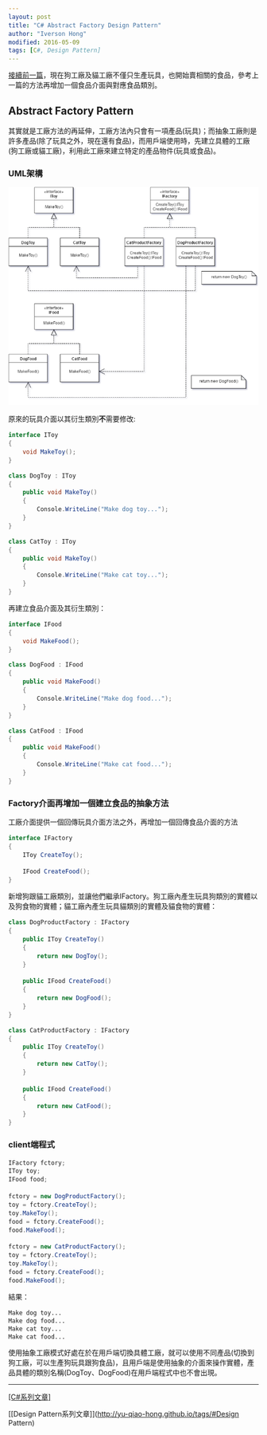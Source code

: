 ```yaml
---
layout: post
title: "C# Abstract Factory Design Pattern"
author: "Iverson Hong"
modified: 2016-05-09
tags: [C#, Design Pattern]
---
```


[接續前一篇](http://iverson127.github.io/CSharp_DesignPattern_FactoryMethod/)，現在狗工廠及貓工廠不僅只生產玩具，也開始賣相關的食品，參考上一篇的方法再增加一個食品介面與對應食品類別。

## Abstract Factory Pattern ##

其實就是工廠方法的再延伸，工廠方法內只會有一項產品(玩具)；而抽象工廠則是許多產品(除了玩具之外，現在還有食品)，而用戶端使用時，先建立具體的工廠(狗工廠或貓工廠)，利用此工廠來建立特定的產品物件(玩具或食品)。

### UML架構 ###

![](..\images\postImage\CSharp_DesignPattern_AbstractFactory\AbstractFactory.png)

原來的玩具介面以其衍生類別**不**需要修改:

~~~csharp
interface IToy
{
    void MakeToy();
}
~~~

~~~csharp
class DogToy : IToy
{
    public void MakeToy()
    {
        Console.WriteLine("Make dog toy...");
    }
}
~~~

~~~csharp
class CatToy : IToy
{
    public void MakeToy()
    {
        Console.WriteLine("Make cat toy...");
    }
}
~~~

再建立食品介面及其衍生類別：

~~~csharp
interface IFood
{
    void MakeFood();
}
~~~

~~~csharp
class DogFood : IFood
{
    public void MakeFood()
    {
        Console.WriteLine("Make dog food...");
    }
}
~~~

~~~csharp
class CatFood : IFood
{
    public void MakeFood()
    {
        Console.WriteLine("Make cat food...");
    }
}
~~~

### Factory介面再增加一個建立食品的抽象方法 ###

工廠介面提供一個回傳玩具介面方法之外，再增加一個回傳食品介面的方法

~~~csharp
interface IFactory
{
    IToy CreateToy();
    
    IFood CreateFood(); 
}
~~~

新增狗跟貓工廠類別，並讓他們繼承IFactory。狗工廠內產生玩具狗類別的實體以及狗食物的實體；貓工廠內產生玩具貓類別的實體及貓食物的實體：

~~~csharp
class DogProductFactory : IFactory
{
    public IToy CreateToy()
    {
        return new DogToy();
    }
    
    public IFood CreateFood()
    {
        return new DogFood();
    }
}
~~~

~~~csharp
class CatProductFactory : IFactory
{
    public IToy CreateToy()
    {
        return new CatToy();
    }
    
    public IFood CreateFood()
    {
        return new CatFood();
    }
}
~~~

### client端程式 ###

~~~csharp
IFactory fctory;
IToy toy;
IFood food;

fctory = new DogProductFactory();
toy = fctory.CreateToy();
toy.MakeToy();
food = fctory.CreateFood();
food.MakeFood();

fctory = new CatProductFactory();
toy = fctory.CreateToy();
toy.MakeToy();
food = fctory.CreateFood();
food.MakeFood();
~~~

結果：

    Make dog toy...
    Make dog food...
    Make cat toy...
    Make cat food...

使用抽象工廠模式好處在於在用戶端切換具體工廠，就可以使用不同產品(切換到狗工廠，可以生產狗玩具跟狗食品)，且用戶端是使用抽象的介面來操作實體，產品具體的類別名稱(DogToy、DogFood)在用戶端程式中也不會出現。

----------

[[C#系列文章]](http://yu-qiao-hong.github.io/tags/#C#)

[[Design Pattern系列文章]](http://yu-qiao-hong.github.io/tags/#Design Pattern)